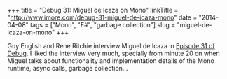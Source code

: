 +++
title = "Debug 31:  Miguel de Icaza on Mono"
linkTitle = "http://www.imore.com/debug-31-miguel-de-icaza-mono"
date = "2014-04-08"
tags = ["Mono", "F#", "garbage collection"]
slug = "miguel-de-icaza-on-mono"
+++



Guy English and Rene Ritchie interview Miguel de Icaza in [Episode 31 of Debug](http://www.imore.com/debug-31-miguel-de-icaza-mono).  I liked the interview very much, specially from minute 20 on when Miguel talks about functionality and implementation details of the Mono runtime, async calls, garbage collection...
